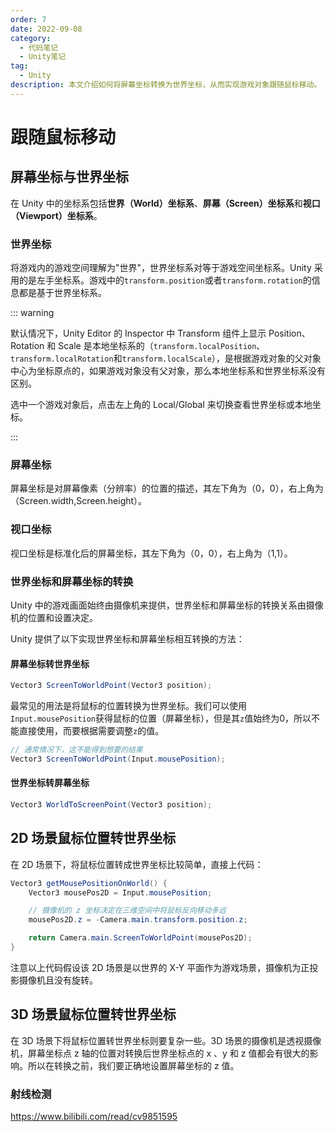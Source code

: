 ```yaml
---
order: 7
date: 2022-09-08
category:
  - 代码笔记
  - Unity笔记
tag:
  - Unity
description: 本文介绍如何将屏幕坐标转换为世界坐标，从而实现游戏对象跟随鼠标移动。
---
```


# 跟随鼠标移动

## 屏幕坐标与世界坐标

在 Unity 中的坐标系包括**世界（World）坐标系**、**屏幕（Screen）坐标系**和**视口（Viewport）坐标系**。

### 世界坐标

将游戏内的游戏空间理解为"世界"，世界坐标系对等于游戏空间坐标系。Unity 采用的是左手坐标系。游戏中的`transform.position`或者`transform.rotation`的信息都是基于世界坐标系。

::: warning

默认情况下，Unity Editor 的 Inspector 中 Transform 组件上显示 Position、Rotation 和 Scale 是本地坐标系的（`transform.localPosition`、`transform.localRotation`和`transform.localScale`），是根据游戏对象的父对象中心为坐标原点的，如果游戏对象没有父对象，那么本地坐标系和世界坐标系没有区别。

选中一个游戏对象后，点击左上角的 Local/Global 来切换查看世界坐标或本地坐标。

:::

### 屏幕坐标

屏幕坐标是对屏幕像素（分辨率）的位置的描述，其左下角为（0，0），右上角为（Screen.width,Screen.height）。

### 视口坐标

视口坐标是标准化后的屏幕坐标，其左下角为（0，0），右上角为（1,1）。

### 世界坐标和屏幕坐标的转换

Unity 中的游戏画面始终由摄像机来提供，世界坐标和屏幕坐标的转换关系由摄像机的位置和设置决定。

Unity 提供了以下实现世界坐标和屏幕坐标相互转换的方法：

#### 屏幕坐标转世界坐标

```csharp
Vector3 ScreenToWorldPoint(Vector3 position);
```

最常见的用法是将鼠标的位置转换为世界坐标。我们可以使用`Input.mousePosition`获得鼠标的位置（屏幕坐标），但是其`z`值始终为0，所以不能直接使用，而要根据需要调整`z`的值。

```csharp
// 通常情况下，这不能得到想要的结果
Vector3 ScreenToWorldPoint(Input.mousePosition); 
```

#### 世界坐标转屏幕坐标

```csharp
Vector3 WorldToScreenPoint(Vector3 position);
```

## 2D 场景鼠标位置转世界坐标

在 2D 场景下，将鼠标位置转成世界坐标比较简单，直接上代码：

```csharp
Vector3 getMousePositionOnWorld() {
    Vector3 mousePos2D = Input.mousePosition;

    // 摄像机的 z 坐标决定在三维空间中将鼠标反向移动多远
    mousePos2D.z = -Camera.main.transform.position.z;

    return Camera.main.ScreenToWorldPoint(mousePos2D);
}
```

注意以上代码假设该 2D 场景是以世界的 X-Y 平面作为游戏场景，摄像机为正投影摄像机且没有旋转。

## 3D 场景鼠标位置转世界坐标

在 3D 场景下将鼠标位置转世界坐标则要复杂一些。3D 场景的摄像机是透视摄像机，屏幕坐标点 z 轴的位置对转换后世界坐标点的 x 、y 和 z 值都会有很大的影响。所以在转换之前，我们要正确地设置屏幕坐标的 z 值。

### 射线检测

https://www.bilibili.com/read/cv9851595